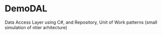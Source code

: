 # DemoDAL
Data Access Layer using C#, and Repository, Unit of Work patterns (small simulation of ntier arhitecture)
